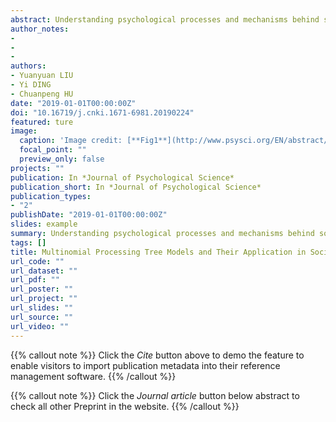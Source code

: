 ```yaml
---
abstract: Understanding psychological processes and mechanisms behind social behaviours is one of the most important goals of social psychology. Psychologists have proposed many theoretical models to explain people’s social behaviours. It is still, however, difficult to quantify the contribution of hypothesized psychological processes to a specific behaviour. Recently, social psychologist introduced multinomial processing tree (MPT) models to address this problem. MPT models, which combine knowledge from cognitive psychology, statistics, and other related disciplines, are simple and effective ways to model behavioural data. These models hypothesize that input stimuli are processed in different steps in a tree-like manner. More specifically, each stimulus is processed by a hypothetical psychological process (i.e., a node in the decision tree), which results in a binary outcome (i.e., two branches):either a behavioural response or an intermediate outcome. The intermediate outcome will be further processed by a downstream psychological process (i.e., another node) until a behavioural outcome is produced. Thus, each behavioural output links back to the stimuli through the combination of all the processes before it, such that its probability equals to the product of the probabilities of all preceding processes multiplied together. Importantly, the probabilities of all behavioural outputs from one type of stimuli sum up to one. Thus, researchers can fit these data to multiple nominal formulas and estimate the probability of each psychological process. To use MPT models, researchers first need to construct a model in which the psychological processes of the process-tree are specified. After that, researchers can fit the model with behavioural data and test the goodness-of-fit. Then, the well-fitted model and its parameters need to be validated based on theories. Only after validation, the model can be accepted as valid model of the question-of-interest, and be used to generate and test new hypotheses. Although the logic of MPT models is easy, the estimation of parameters and test of goodness-of-fit are hard to finish manually because of the massive computation involved. Several computer programs (e.g. multitree, treeBugs) have been developed to simplify the calculating procedure. These user-friendly programs make the MPT models more accessible to social psychologists. By now, MPT models have been applied in many areas of social psychology, such as attitude and stereotype. Recently, MPT models have been applied to advanced moral social behaviour:moral judgment. For instance, Gawronski et al. (2017) developed the CNI (consequence, norm, inaction preference) model based on MPT. In the CNI model, the influences of consequences, norm, and inaction preference on moral decision-making are dissociated and quantified. Therefore, researchers can examine hypotheses that previous studies on moral decision-making can not test. For example, it is possible that moral decision-making can be motivated by both utilitarian and deontological motivations, or, by neither of them. Using CNI model, Gawronski et al. (2017) tested the effect of gender, cognitive load, and trait psychopathy on moral decision-making. Given the advantages of quantifying psychological processes behind social behaviours, MPT model can serve as a useful tool for social psychologists. However, before applying MPT models to their own research question, researchers should check carefully whether or not they have clear assumptions about the psychological processes of the social behaviours they interested in. In addition, the neural correlates of assumed psychological processes in MPT models are largely unknown, so future studies may consider combining MPT models with neuroimaging techniques to explore the neural basis of psychological processes. Finally, MPT models might increase the research flexibility in how research design is carried out, which might be more likely to make false positive results. Thus, researchers should be transparent about their analysis and decision process when applying MPT model to their own research questions.
author_notes:
- 
- 
- 
authors:
- Yuanyuan LIU
- Yi DING
- Chuanpeng HU
date: "2019-01-01T00:00:00Z"
doi: "10.16719/j.cnki.1671-6981.20190224"
featured: ture
image:
  caption: 'Image credit: [**Fig1**](http://www.psysci.org/EN/abstract/abstract10313.shtml)'
  focal_point: ""
  preview_only: false
projects: ""
publication: In *Journal of Psychological Science*
publication_short: In *Journal of Psychological Science*
publication_types: 
- "2"
publishDate: "2019-01-01T00:00:00Z"
slides: example
summary: Understanding psychological processes and mechanisms behind social behaviours is one of the most important goals of social psychology. Psychologists have proposed many theoretical models to explain people’s social behaviours. It is still, however, difficult to quantify the contribution of hypothesized psychological processes to a specific behaviour. Recently, social psychologist introduced multinomial processing tree (MPT) models to address this problem.
tags: []
title: Multinomial Processing Tree Models and Their Application in Social Psychology
url_code: ""
url_dataset: ""
url_pdf: ""
url_poster: ""
url_project: ""
url_slides: ""
url_source: ""
url_video: ""
---
```


{{% callout note %}}
Click the _Cite_ button above to demo the feature to enable visitors to import publication metadata into their reference management software.
{{% /callout %}}

{{% callout note %}}
Click the _Journal article_ button below abstract to check all other Preprint in the website.
{{% /callout %}}
